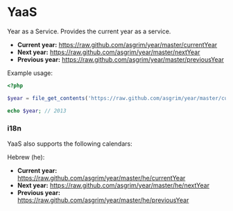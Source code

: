 YaaS
====

Year as a Service. Provides the current year as a service.

* **Current year:** https://raw.github.com/asgrim/year/master/currentYear
* **Next year:** https://raw.github.com/asgrim/year/master/nextYear
* **Previous year:** https://raw.github.com/asgrim/year/master/previousYear

Example usage:

```php
<?php

$year = file_get_contents('https://raw.github.com/asgrim/year/master/currentYear');

echo $year; // 2013
```

### i18n

YaaS also supports the following calendars:

Hebrew (he):

* **Current year:** https://raw.github.com/asgrim/year/master/he/currentYear
* **Next year:** https://raw.github.com/asgrim/year/master/he/nextYear
* **Previous year:** https://raw.github.com/asgrim/year/master/he/previousYear

